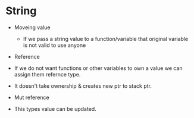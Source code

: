 # String
- Moveing value
  - If we pass a string value to a function/variable that original variable is not valid to use anyone

- Reference
 - If we do not want functions or other variables to own a value we can assign them refernce type.
 - It doesn't take ownership & creates new ptr to stack ptr.

- Mut reference
 - This types value can be updated.
